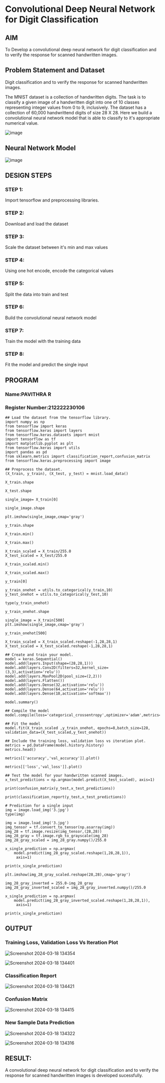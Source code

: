 # Convolutional Deep Neural Network for Digit Classification

## AIM

To Develop a convolutional deep neural network for digit classification and to verify the response for scanned handwritten images.

## Problem Statement and Dataset
Digit classification and to verify the response for scanned handwritten images.

The MNIST dataset is a collection of handwritten digits. The task is to classify a given image of a handwritten digit into one of 10 classes representing integer values from 0 to 9, inclusively. The dataset has a collection of 60,000 handwrittend digits of size 28 X 28. Here we build a convolutional neural network model that is able to classify to it's appropriate numerical value.

![image](https://github.com/Pavithraramasaamy/mnist-classification/assets/118596964/429d73e7-76bb-4df3-a5d9-36bb1cda1d6b)


## Neural Network Model

![image](https://github.com/Pavithraramasaamy/mnist-classification/assets/118596964/49efff26-0c03-4088-88fb-bddea606c218)


## DESIGN STEPS

### STEP 1:
Import tensorflow and preprocessing libraries.

### STEP 2:
Download and load the dataset

### STEP 3:
Scale the dataset between it's min and max values

### STEP 4:
Using one hot encode, encode the categorical values

### STEP 5:
Split the data into train and test


### STEP 6:
Build the convolutional neural network model

### STEP 7:
Train the model with the training data

### STEP 8:
Fit the model and predict the single input


## PROGRAM
### Name:PAVITHRA R
### Register Number:212222230106
```
## Load the dataset from the tensorflow library.
import numpy as np
from tensorflow import keras
from tensorflow.keras import layers
from tensorflow.keras.datasets import mnist
import tensorflow as tf
import matplotlib.pyplot as plt
from tensorflow.keras import utils
import pandas as pd
from sklearn.metrics import classification_report,confusion_matrix
from tensorflow.keras.preprocessing import image

## Preprocess the dataset.
(X_train, y_train), (X_test, y_test) = mnist.load_data()
     
X_train.shape

X_test.shape

single_image= X_train[0]
     
single_image.shape

plt.imshow(single_image,cmap='gray')

y_train.shape

X_train.min()

X_train.max()

X_train_scaled = X_train/255.0
X_test_scaled = X_test/255.0

X_train_scaled.min()

X_train_scaled.max()

y_train[0]

y_train_onehot = utils.to_categorical(y_train,10)
y_test_onehot = utils.to_categorical(y_test,10)

type(y_train_onehot)

y_train_onehot.shape

single_image = X_train[500]
plt.imshow(single_image,cmap='gray')

y_train_onehot[500]

X_train_scaled = X_train_scaled.reshape(-1,28,28,1)
X_test_scaled = X_test_scaled.reshape(-1,28,28,1)

## Create and train your model.
model = keras.Sequential()
model.add(layers.Input(shape=(28,28,1)))
model.add(layers.Conv2D(filters=32,kernel_size=(3,3),activation='relu'))
model.add(layers.MaxPool2D(pool_size=(2,2)))
model.add(layers.Flatten())
model.add(layers.Dense(32,activation='relu'))
model.add(layers.Dense(64,activation='relu'))
model.add(layers.Dense(10,activation='softmax'))

model.summary()

## Compile the model
model.compile(loss='categorical_crossentropy',optimizer='adam',metrics='accuracy')

## Fit the model    
model.fit(X_train_scaled ,y_train_onehot, epochs=8,batch_size=128, validation_data=(X_test_scaled,y_test_onehot))

## Include the training loss, validation loss vs iteration plot.
metrics = pd.DataFrame(model.history.history)
metrics.head()

metrics[['accuracy','val_accuracy']].plot()

metrics[['loss','val_loss']].plot()

## Test the model for your handwritten scanned images.
x_test_predictions = np.argmax(model.predict(X_test_scaled), axis=1)

print(confusion_matrix(y_test,x_test_predictions))

print(classification_report(y_test,x_test_predictions))

# Prediction for a single input
img = image.load_img('3.jpg')
type(img)

img = image.load_img('3.jpg')
img_tensor = tf.convert_to_tensor(np.asarray(img))
img_28 = tf.image.resize(img_tensor,(28,28))
img_28_gray = tf.image.rgb_to_grayscale(img_28)
img_28_gray_scaled = img_28_gray.numpy()/255.0
     
x_single_prediction = np.argmax(
    model.predict(img_28_gray_scaled.reshape(1,28,28,1)),
     axis=1)

print(x_single_prediction)

plt.imshow(img_28_gray_scaled.reshape(28,28),cmap='gray')

img_28_gray_inverted = 255.0-img_28_gray
img_28_gray_inverted_scaled = img_28_gray_inverted.numpy()/255.0
     
x_single_prediction = np.argmax(
    model.predict(img_28_gray_inverted_scaled.reshape(1,28,28,1)),
     axis=1)

print(x_single_prediction)

```

## OUTPUT

### Training Loss, Validation Loss Vs Iteration Plot

![Screenshot 2024-03-18 134354](https://github.com/Pavithraramasaamy/mnist-classification/assets/118596964/abdc66d7-9a66-4bfc-b4a2-a6153c9d454e)

![Screenshot 2024-03-18 134401](https://github.com/Pavithraramasaamy/mnist-classification/assets/118596964/3bbbfd4c-6632-4eab-bb3e-18eaeadedb73)



### Classification Report

![Screenshot 2024-03-18 134421](https://github.com/Pavithraramasaamy/mnist-classification/assets/118596964/5de8acb3-f66e-44b6-b5d9-13cd63759d88)

### Confusion Matrix

![Screenshot 2024-03-18 134415](https://github.com/Pavithraramasaamy/mnist-classification/assets/118596964/eb119bae-1499-4c7a-b43d-50e991bb73b1)

### New Sample Data Prediction

![Screenshot 2024-03-18 134322](https://github.com/Pavithraramasaamy/mnist-classification/assets/118596964/e1573fdb-f9ed-479b-ad50-b325e8d5f154)

![Screenshot 2024-03-18 134316](https://github.com/Pavithraramasaamy/mnist-classification/assets/118596964/662ac833-41c1-4e29-adf6-600f52ca0a0d)


## RESULT:
A convolutional deep neural network for digit classification and to verify the response for scanned handwritten images is developed sucessfully.
